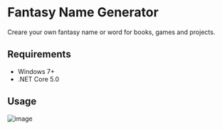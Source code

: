 # Fantasy Name Generator

Creare your own fantasy name or word for books, games and projects.

## Requirements

- Windows 7+
- .NET Core 5.0

## Usage

![image](https://user-images.githubusercontent.com/91262515/200020858-5abdbe0c-a580-49b3-8f4e-d0f4c9400a6c.png)
